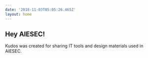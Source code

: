 ```yaml
---
date: '2018-11-03T05:05:26.465Z'
layout: home
---
```


<h2>Hey AIESEC!</h2>

Kudos was created for sharing IT tools and design materials used in AIESEC. 





